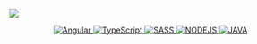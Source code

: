 

<a href="https://www.canva.com/design/DAFB7fUgkso/PWIbmNaBnVnNZV8OgoOluQ/view?website#2"> <img src="https://user-images.githubusercontent.com/88867709/170303461-99144012-e640-4617-a43a-df8ced087f59.gif"> </a>


<div align="center">
<a href="https://www.canva.com/design/DAFB7fUgkso/PWIbmNaBnVnNZV8OgoOluQ/view?website#2">
<img alt="Angular" src="https://img.shields.io/badge/Angular-DD0031?style=for-the-badge&logo=angular&logoColor=white"> <img alt="TypeScript" src= "https://img.shields.io/badge/TypeScript-007ACC?style=for-the-badge&logo=typescript&logoColor=white"> <img alt="SASS" src="https://img.shields.io/badge/SASS-hotpink.svg?style=for-the-badge&logo=SASS&logoColor=white"> <img alt="NODEJS" src="https://img.shields.io/badge/node.js-6DA55F?style=for-the-badge&logo=node.js&logoColor=white"> <img alt="JAVA" src="https://img.shields.io/badge/java-%23ED8B00.svg?style=for-the-badge&logo=java&logoColor=white"> </a> </div>
<br>
